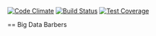 [![Code Climate](https://codeclimate.com/repos/559c1ab1695680784f007005/badges/37239edb462058dbd756/gpa.svg)](https://codeclimate.com/repos/559c1ab1695680784f007005/feed)
[![Build Status](https://magnum.travis-ci.com/rohitahuja/big_data_barbers.svg?token=ztiSjya1Mf6hYss9yUsR&branch=master)](https://magnum.travis-ci.com/rohitahuja/big_data_barbers)
[![Test Coverage](https://codeclimate.com/repos/559c1ab1695680784f007005/badges/37239edb462058dbd756/coverage.svg)](https://codeclimate.com/repos/559c1ab1695680784f007005/coverage)

== Big Data Barbers

